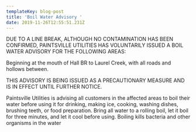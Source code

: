 ```yaml
---
templateKey: blog-post
title: 'Boil Water Advisory '
date: 2019-11-26T12:55:51.231Z
---
```

DUE TO A LINE BREAK, ALTHOUGH NO CONTAMINATION HAS BEEN CONFIRMED, PAINTSVILLE UTILITIES HAS VOLUNTARILY ISSUED A BOIL WATER ADVISORY FOR THE FOLLOWING AREAS:

Beginning at the mouth of Hall BR to Laurel Creek, with all roads and hollows between.

THIS ADVISORY IS BEING ISSUED AS A PRECAUTIONARY MEASURE AND IS IN EFFECT UNTIL FURTHER NOTICE.

Paintsville Utilities is advising all customers in the affected areas to boil their water before using it for drinking, making ice, cooking, washing dishes, brushing teeth, or food preparation. Bring all water to a rolling boil, let it boil for three minutes, and let it cool before using. Boiling kills bacteria and other organisms in the water
